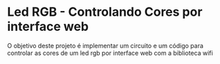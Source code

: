# Led RGB - Controlando Cores por interface web

O objetivo deste projeto é implementar um circuito e um código para controlar as cores de um led rgb por interface web com a biblioteca wifi